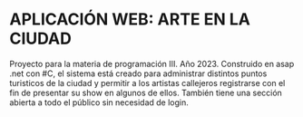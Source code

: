 # APLICACIÓN WEB: ARTE EN LA CIUDAD
Proyecto para la materia de programación III. Año 2023. Construido en asap .net con #C, el sistema está creado para administrar distintos puntos turisticos de la ciudad y permitir a los artistas callejeros registrarse con el fin de presentar su show en algunos de ellos. También tiene una sección abierta a todo el público sin necesidad de login.
